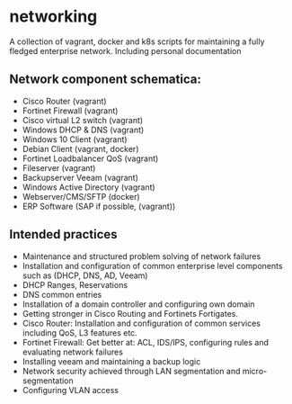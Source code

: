 # networking
A collection of vagrant, docker and k8s scripts for maintaining a fully fledged enterprise network. Including personal documentation

## Network component schematica:

- Cisco Router (vagrant)
- Fortinet Firewall (vagrant)
- Cisco virtual L2 switch (vagrant)
- Windows DHCP & DNS (vagrant)
- Windows 10 Client (vagrant)
- Debian Client (vagrant, docker)
- Fortinet Loadbalancer QoS (vagrant)
- Fileserver (vagrant)
- Backupserver Veeam (vagrant)
- Windows Active Directory (vagrant)
- Webserver/CMS/SFTP (docker)
- ERP Software (SAP if possible, (vagrant))

## Intended practices

- Maintenance and structured problem solving of network failures
- Installation and configuration of common enterprise level components such as (DHCP, DNS, AD, Veeam)
- DHCP Ranges, Reservations
- DNS common entries
- Installation of a domain controller and configuring own domain
- Getting stronger in Cisco Routing and Fortinets Fortigates.
- Cisco Router: Installation and configuration of common services including QoS, L3 features etc.
- Fortinet Firewall: Get better at: ACL, IDS/IPS, configuring rules and evaluating network failures
- Installing veeam and maintaining a backup logic
- Network security achieved through LAN segmentation and micro-segmentation
- Configuring VLAN access

